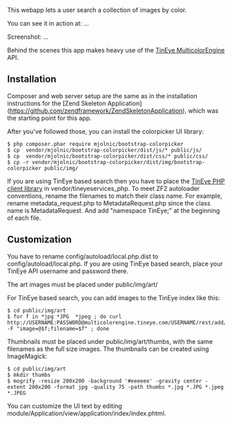 This webapp lets a user search a collection of images by color.

You can see it in action at: ...

Screenshot: ...

Behind the scenes this app makes heavy use of the [TinEye MulticolorEngine](https://services.tineye.com/MulticolorEngine) API.

Installation
------------

Composer and web server setup are the same as in the installation instructions for the [Zend Skeleton Application] (https://github.com/zendframework/ZendSkeletonApplication), which was the starting point for this app.

After you've followed those, you can install the colorpicker UI library:
```
$ php composer.phar require mjolnic/bootstrap-colorpicker
$ cp  vendor/mjolnic/bootstrap-colorpicker/dist/js/* public/js/
$ cp  vendor/mjolnic/bootstrap-colorpicker/dist/css/* public/css/
$ cp -r vendor/mjolnic/bootstrap-colorpicker/dist/img/bootstrap-colorpicker public/img/
```

If you are using TinEye based search then you have to place the [TinEye PHP  client library](https://services.tineye.com/developers/multicolorengine/libraries.html) in vendor/tineyeservices_php. To meet ZF2 autoloader conventions, rename the filenames to match their class name. For example, rename metadata_request.php to MetadataRequest.php since the class name is MetadataRequest. And add "namespace TinEye;" at the beginning of each file.

Customization
-------------

You have to rename config/autoload/local.php.dist to config/autoload/local.php. If you are using TinEye based search, place your TinEye API username and password there.

The art images must be placed under public/img/art/ 

For TinEye based search, you can add images to the TinEye index like this:
```
$ cd public/img/art
$ for f in *jpg *JPG  *jpeg ; do curl http://USERNAME:PASSWORD@multicolorengine.tineye.com/USERNAME/rest/add/ -F "image=@$f;filename=$f" ; done
```

Thumbnails must be placed under public/img/art/thumbs, with the same filenames as the full size images. The thumbnails can be created using ImageMagick:
```
$ cd public/img/art
$ mkdir thumbs
$ mogrify -resize 200x200 -background '#eeeeee' -gravity center -extent 200x200 -format jpg -quality 75 -path thumbs *.jpg *.JPG *.jpeg *.JPEG
```

You can customize the UI text by editing module/Application/view/application/index/index.phtml.








